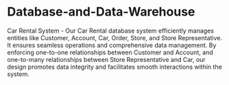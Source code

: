 # Database-and-Data-Warehouse
Car Rental System - Our Car Rental database system efficiently manages entities like Customer, Account, Car, Order, Store, and Store Representative. It ensures seamless operations and comprehensive data management.
By enforcing one-to-one relationships between Customer and Account, and one-to-many relationships between Store Representative and Car, our design promotes data integrity and facilitates smooth interactions within the system.
